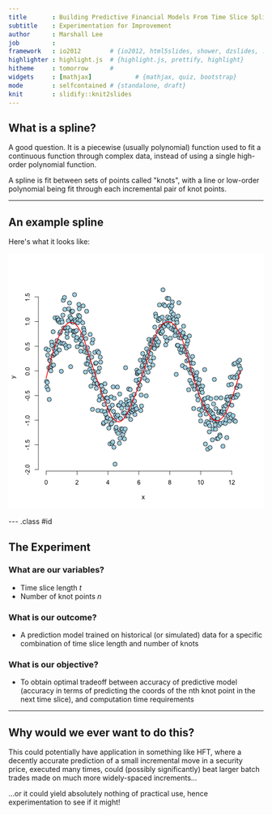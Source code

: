 ```yaml
---
title       : Building Predictive Financial Models From Time Slice Splines
subtitle    : Experimentation for Improvement
author      : Marshall Lee
job         : 
framework   : io2012        # {io2012, html5slides, shower, dzslides, ...}
highlighter : highlight.js  # {highlight.js, prettify, highlight}
hitheme     : tomorrow      # 
widgets     : [mathjax]            # {mathjax, quiz, bootstrap}
mode        : selfcontained # {standalone, draft}
knit        : slidify::knit2slides
---
```


## What is a spline?

A good question.  It is a piecewise (usually polynomial) function used to fit a continuous function through complex data, instead of using a single high-order polynomial function.

A spline is fit between sets of points called "knots", with a line or low-order polynomial being fit through each incremental pair of knot points.

---

## An example spline

Here's what it looks like:

![plot of chunk unnamed-chunk-1](assets/fig/unnamed-chunk-1.png) 

--- .class #id 

## The Experiment

### What are our variables?
- Time slice length $t$
- Number of knot points $n$

### What is our outcome?
- A prediction model trained on historical (or simulated) data for a specific combination of time slice length and number of knots

### What is our objective?
- To obtain optimal tradeoff between accuracy of predictive model (accuracy in terms of predicting the coords of the nth knot point in the next time slice), and computation time requirements

---

## Why would we ever want to do this?

This could potentially have application in something like HFT, where a decently accurate prediction of a small incremental move in a security price, executed many times, could (possibly significantly) beat larger batch trades made on much more widely-spaced increments...

...or it could yield absolutely nothing of practical use, hence experimentation to see if it might!
